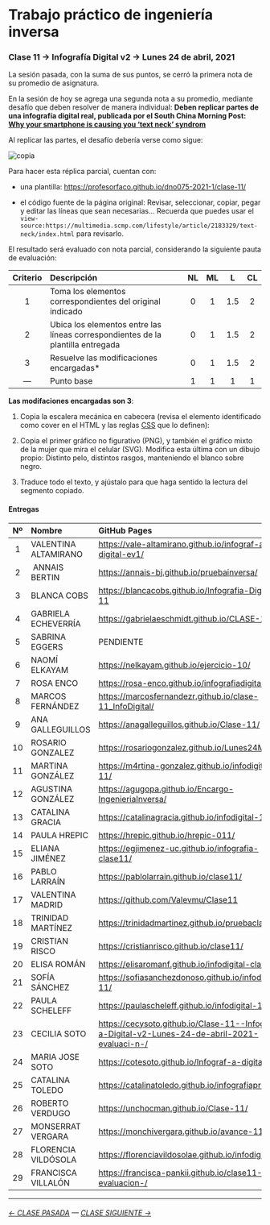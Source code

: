# Trabajo práctico de ingeniería inversa

### Clase 11 → Infografía Digital v2 → Lunes 24 de abril, 2021

La sesión pasada, con la suma de sus puntos, se cerró la primera nota de su promedio de asignatura. 

En la sesión de hoy se agrega una segunda nota a su promedio, mediante desafío que deben resolver de manera individual: **Deben replicar partes de una infografía digital real, publicada por el South China Morning Post: [Why your smartphone is causing you ‘text neck’ syndrom](https://multimedia.scmp.com/lifestyle/article/2183329/text-neck/index.html)**

Al replicar las partes, el desafío debería verse como sigue: 

![copia](https://raw.githubusercontent.com/profesorfaco/dno075-2021-1/main/clase-11/copia.png)

Para hacer esta réplica parcial, cuentan con:

- una plantilla: https://profesorfaco.github.io/dno075-2021-1/clase-11/

- el código fuente de la página original: Revisar, seleccionar, copiar, pegar y editar las líneas que sean necesarias… Recuerda que puedes usar el `view-source:https://multimedia.scmp.com/lifestyle/article/2183329/text-neck/index.html` para revisarlo.

El resultado será evaluado con nota parcial, considerando la siguiente pauta de evaluación:

| Criterio | Descripción           | NL | ML | L | CL |
|:--------:|:----------------------|:-----:|:-----:|:-----:|:-----:|
| 1        | Toma los elementos correspondientes del original indicado | 0 | 1 | 1.5 | 2 |
| 2        | Ubica los elementos  entre las líneas correspondientes de la plantilla entregada  | 0 | 1 | 1.5 | 2 |
| 3        | Resuelve las modificaciones encargadas*  | 0 | 1 | 1.5 | 2 |
| —        | Punto base            | 1  | 1 | 1 | 1   |

**Las modifaciones encargadas son 3**:

1) Copia la escalera mecánica en cabecera (revisa el elemento identificado como cover en el HTML y las reglas [CSS](https://multimedia.scmp.com/lifestyle/article/2183329/text-neck/css/graphics.css) que lo definen):

2) Copia el primer gráfico no figurativo (PNG), y también el gráfico mixto de la mujer que mira el celular (SVG). Modifica esta última con un dibujo propio: Distinto pelo, distintos rasgos, manteniendo el blanco sobre negro. 

3) Traduce todo el texto, y ajústalo para que haga sentido la lectura del segmento copiado.


#### Entregas

| Nº   | Nombre | GitHub Pages |
|:-----:|:-----|:-------------|
| 1  | VALENTINA ALTAMIRANO | https://vale-altamirano.github.io/infograf-a-digital-ev1/ |
| 2  | ANNAIS BERTIN | https://annais-bj.github.io/pruebainversa/ |
| 3  | BLANCA COBS | https://blancacobs.github.io/Infografia-Digital-11 |
| 4	 | GABRIELA ECHEVERRÍA | https://gabrielaeschmidt.github.io/CLASE-11/ |
| 5	 | SABRINA EGGERS | PENDIENTE |
| 6	 | NAOMÍ ELKAYAM | https://nelkayam.github.io/ejercicio-10/ |
| 7	 | ROSA ENCO | https://rosa-enco.github.io/infografiadigital-11/ |
| 8	 | MARCOS FERNÁNDEZ | https://marcosfernandezr.github.io/clase-11_InfoDigital/ |
| 9	 |  ANA GALLEGUILLOS | https://anagalleguillos.github.io/Clase-11/ |
| 10 |	ROSARIO GONZALEZ | https://rosariogonzalez.github.io/Lunes24Mayo/ |
| 11 |	MARTINA GONZÁLEZ | https://m4rtina-gonzalez.github.io/infodigital-11/ |
| 12 |	AGUSTINA GONZÁLEZ | https://agugopa.github.io/Encargo-IngenieriaInversa/ |
| 13 |	CATALINA GRACIA | https://catalinagracia.github.io/infodigital-11/ |
| 14 |	PAULA HREPIC | https://hrepic.github.io/hrepic-011/ |
| 15 |	ELIANA JIMÉNEZ | https://egjimenez-uc.github.io/infografia-clase11/ |
| 16 |	PABLO LARRAÍN | https://pablolarrain.github.io/clase11/ |
| 17 |	VALENTINA MADRID | https://github.com/Valevmu/Clase11 |
| 18 |	TRINIDAD MARTÍNEZ | https://trinidadmartinez.github.io/pruebaclase11/ |
| 19 |	CRISTIAN RISCO | https://cristianrisco.github.io/clase11/ |
| 20 |	ELISA ROMÁN | https://elisaromanf.github.io/infodigital-clase11/ |
| 21 |	SOFÍA SÁNCHEZ | https://sofiasanchezdonoso.github.io/infodigital-11/ |
| 22 |	PAULA SCHELEFF | https://paulascheleff.github.io/infodigital-11/ |
| 23 |	CECILIA SOTO | https://cecysoto.github.io/Clase-11--Infograf-a-Digital-v2-Lunes-24-de-abril-2021-evaluaci-n-/ |
| 24 |	MARIA JOSE SOTO | https://cotesoto.github.io/Infograf-a-digital-11/ |
| 25 |	CATALINA TOLEDO | https://catalinatoledo.github.io/infografiaprueba1 |
| 26 |	ROBERTO VERDUGO | https://unchocman.github.io/Clase-11/ |
| 27 |	MONSERRAT VERGARA | https://monchivergara.github.io/avance-11 |
| 28 |	FLORENCIA VILDÓSOLA | https://florenciavildosolae.github.io/infodigital10/ |
| 29 |	FRANCISCA VILLALÓN | https://francisca-pankii.github.io/clase11--evaluacion-/ |


- - - - - - - - - - - - -

###### [← CLASE PASADA](https://github.com/profesorfaco/dno075-2021/tree/main/clase-10) — [CLASE SIGUIENTE →](https://github.com/profesorfaco/dno075-2021/tree/main/clase-12) 

